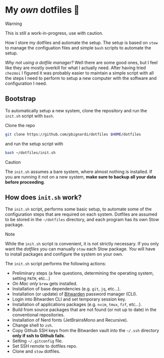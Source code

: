 # My *own* dotfiles 🏡
>[!WARNING]
> This is still a work-in-progress, use with caution.

How I store my dotfiles and automate the setup.
The setup is based on `stow` to manage the configuation files
and simple `bash` scripts to automate the setup.

*Why not using a dotfile manager?*
Well there are some good ones, but I feel like they are mostly overkill for what I actually need.
After having tried `chezmoi` I figured it was probably easier to maintain a simple script with all the steps I need to perform to setup a new computer with the software and configuration I need.

## Bootstrap
To automatically setup a new system, clone the repository and run the `init.sh` script with `bash`.

Clone the repo
```sh
git clone https://github.com/pbignardi/dotfiles $HOME/dotfiles
```
and run the setup script with
```sh
bash ~/dotfiles/init.sh
```

> [!CAUTION]
> The `init.sh` assumes a bare system, where almost nothing is installed.
> If you are running it not on a new system, **make sure to backup all your data before proceeding**.

## How does `init.sh` work?
The `init.sh` script, performs some basic setup, to automate some of the configuration steps that are required on each system.
Dotfiles are assumed to be stored in the `~/dotfiles` directory,
and each program has its own Stow package.

> [!NOTE]
> While the `init.sh` script is convenient, it is not strictly necessary. If you only want the *dotfiles* you can manually `stow` each Stow package. *You* will have to install packages and configure the system on your own.

The `init.sh` script performs the following actions:
- Preliminary steps (a few questions, determining the operating system, setting `PATH`, etc...)
- *On Mac only* `brew` gets installed.
- Installation of base dependencies (e.g. `git`, `jq`, etc...).
- Installation (or update) of [Bitwarden](https://bitwarden.com) password manager (CLI).
- Login into Bitwarden CLI and set temporary session key.
- Installation of applications packages (e.g. `nvim`, `tmux`, `fzf`, etc...).
- Build from source packages that are not found (or not up to date) in the conventional repositories.
- Installation of Nerd fonts (JetBrainsMono and Recursive).
- Change shell to `zsh`.
- Copy Github SSH keys from the Bitwarden vault into the `~/.ssh` directory **only if ssh to Github fails**.
- Setting `~/.gitconfig` file.
- Set SSH remote to dotfiles repo.
- Clone and `stow` dotfiles.
